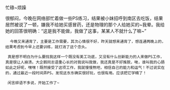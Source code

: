 忙碌~烦躁

很郁闷，今晚在网络部忙着做一些PS练习，结果被小妹招呼到南区去吃饭，结果居然被说了一顿，嫌我不给她买感冒药，还是物理的那个人给她买的~我晕。我给她的回答很明确：“这是我不能做，我做了这事，某某人不就什么了嘛~”

      今晚又来通宵了，主要是工作需要，其次心情很不好，昨天就想来通宵了，想连通两晚上的，结果考虑到今早上还要训练，就打消了这个念头。

     真是想不明白为什么要找我这样一个既没有美工功底，又没有什么创新能力的人来做PS工作，真是很让人崩溃。大企鹅同志语重心长的对我说叫我做，我还真是不好推脱，唉，谁叫我的心肠如此之好呢，嘿嘿！既然接受了这项工作，我就慢慢熬吧，相信自己的能力和运气！不过说实在的，通过最近一段时间弄PS，发现这东东确实很好玩，也很有用。应该把它学精了！

     闲言碎语不多说，开始工作了~
